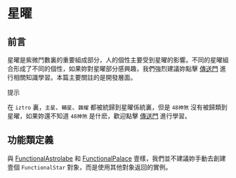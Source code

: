 # 星曜


## 前言

星曜是紫微鬥數裏的重要組成部分，人的個性主要受到星曜的影響。不同的星曜組合形成了不同的個性，如果妳對星曜部分感興趣，我們強烈建議妳點擊 [傳送門](/learn/star.md) 進行相關知識學習。本篇主要關註的是開發層面。

提示

在 `iztro` 裏，`主星`、`輔星`、`雜耀` 都被統歸到星曜係統裏，但是 `48神煞` 沒有被歸類到星曜，如果妳還不知道 `48神煞` 是什麽，歡迎點擊 [傳送門](/learn/dec-star.md) 進行學習。
## 功能類定義

與 [FunctionalAstrolabe](./astrolabe.md#functionalastrolabe) 和 [FunctionalPalace](./palace.md#functionalpalace) 壹樣，我們並不建議妳手動去創建壹個 `FunctionalStar` 對象，而是使用其他對象返回的實例。
